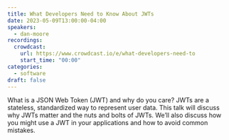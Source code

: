 ```yaml
---
title: What Developers Need to Know About JWTs
date: 2023-05-09T13:00:00-04:00
speakers:
  - dan-moore
recordings:
  crowdcast:
    url: https://www.crowdcast.io/e/what-developers-need-to
    start_time: "00:00"
categories:
  - software
draft: false
---
```


What is a JSON Web Token (JWT) and why do you care? JWTs are a stateless, standardized way to represent user data. This talk will discuss why JWTs matter and the nuts and bolts of JWTs. We’ll also discuss how you might use a JWT in your applications and how to avoid common mistakes.